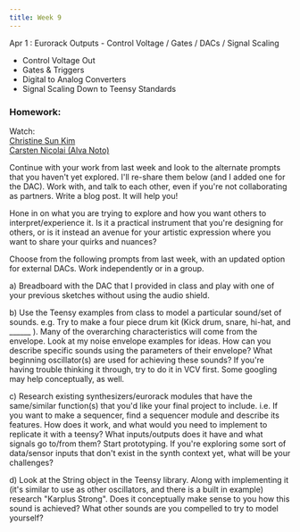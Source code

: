 ```yaml
---
title: Week 9
---
```


Apr 1
: Eurorack Outputs - Control Voltage / Gates / DACs / Signal Scaling

- Control Voltage Out
- Gates & Triggers
- Digital to Analog Converters
- Signal Scaling Down to Teensy Standards

### Homework:

Watch:  
[Christine Sun Kim](https://www.youtube.com/watch?v=mqJA0SZm9zI&t=0s)  
[Carsten Nicolai (Alva Noto)](https://www.youtube.com/watch?v=zCBIKXFrfNA&t=0s)

Continue with your work from last week and look to the alternate prompts that you haven't yet explored. I'll re-share them below (and I added one for the DAC). Work with, and talk to each other, even if you're not collaborating as partners. Write a blog post. It will help you! 

Hone in on what you are trying to explore and how you want others to interpret/experience it. Is it a practical instrument that you're designing for others, or is it instead an avenue for your artistic expression where you want to share your quirks and nuances? 

Choose from the following prompts from last week, with an updated option for external DACs. Work independently or in a group. 

a) Breadboard with the DAC that I provided in class and play with one of your previous sketches without using the audio shield.  

b) Use the Teensy examples from class to model a particular sound/set of sounds. e.g. Try to make a four piece drum kit (Kick drum, snare, hi-hat, and ______ ). Many of the overarching characteristics will come from the envelope. Look at my noise envelope examples for ideas. How can you describe specific sounds using the parameters of their envelope? What beginning oscillator(s) are used for achieving these sounds? If you're having trouble thinking it through, try to do it in VCV first. Some googling may help conceptually, as well. 

c) Research existing synthesizers/eurorack modules that have the same/similar function(s) that you'd like your final project to include. i.e. If you want to make a sequencer, find a sequencer module and describe its features. How does it work, and what would you need to implement to replicate it with a teensy? What inputs/outputs does it have and what signals go to/from them? Start prototyping. If you're exploring some sort of data/sensor inputs that don't exist in the synth context yet, what will be your challenges?

d) Look at the String object in the Teensy library. Along with implementing it (it's similar to use as other oscillators, and there is a built in example) research "Karplus Strong". Does it conceptually make sense to you how this sound is achieved? What other sounds are you compelled to try to model yourself?
